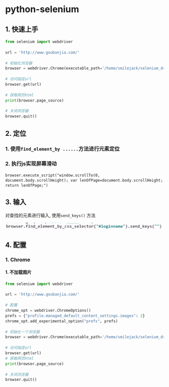 # python-selenium

## 1. 快速上手

```python
from selenium import webdriver

url = 'http://www.goubanjia.com/'

# 初始化浏览器
browser = webdriver.Chrome(executable_path='/home/smilejack/selenium_driver/chromedriver')

# 访问指定url
browser.get(url)

# 获取网页html
print(browser.page_source)

# 关闭浏览器
browser.quit()
```



## 2. 定位

### 1. 使用`find_element_by ......`方法进行元素定位



### 2. 执行js实现屏幕滑动

```
browser.execute_script("window.scrollTo(0, document.body.scrollHeight); var lenOfPage=document.body.scrollHeight; return lenOfPage;")
```





## 3. 输入 



对查找的元素进行输入, 使用`send_keys()` 方法

![image-20191109223058867](python_selenium/image-20191109223058867.png)





## 4. 配置

### 1. Chrome

#### 1. 不加载图片

```python
from selenium import webdriver

url = 'http://www.goubanjia.com/'

# 配置
chrome_opt = webdriver.ChromeOptions()
prefs = {"profile.managed_default_content_settings.images": 2}
chrome_opt.add_experimental_option("prefs", prefs)

# 初始化一个浏览器
browser = webdriver.Chrome(executable_path='/home/smilejack/selenium_driver/chromedriver', options=chrome_opt)

# 访问指定url
browser.get(url)
# 获取网页html
print(browser.page_source)

# 关闭浏览器
browser.quit()
```



